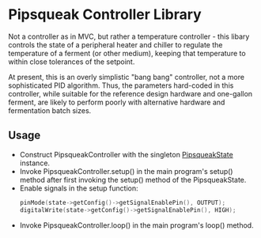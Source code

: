 # Pipsqueak Controller Library

Not a controller as in MVC, but rather a temperature controller - this libary
controls the state of a peripheral heater and chiller to regulate the temperature
of a ferment (or other medium), keeping that temperature to within close tolerances
of the setpoint.

At present, this is an overly simplistic "bang bang" controller, not a more
sophisticated PID algorithm. Thus, the parameters hard-coded in this controller, while
suitable for the reference design hardware and one-gallon ferment, are likely to
perform poorly with alternative hardware and fermentation batch sizes.

## Usage

* Construct PipsqueakController with the singleton
  [PipsqueakState](../PipsqueakState/README.md) instance.
* Invoke PipsqueakController.setup() in the main program's setup()
  method after first invoking the setup() method of the
  PipsqueakState.
* Enable signals in the setup function:
    ``` cpp
    pinMode(state->getConfig()->getSignalEnablePin(), OUTPUT);
    digitalWrite(state->getConfig()->getSignalEnablePin(), HIGH);
    ```
* Invoke PipsqueakController.loop() in the main program's loop()
  method.
